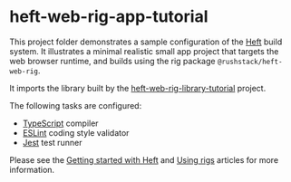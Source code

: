 # heft-web-rig-app-tutorial

This project folder demonstrates a sample configuration of the [Heft](https://www.npmjs.com/package/@rushstack/heft)
build system. It illustrates a minimal realistic small app project that targets the web browser runtime,
and builds using the rig package `@rushstack/heft-web-rig`.

It imports the library built by the [heft-web-rig-library-tutorial](../heft-web-rig-library-tutorial/) project.

The following tasks are configured:

- [TypeScript](https://rushstack.io/pages/heft_tasks/typescript/) compiler
- [ESLint](https://rushstack.io/pages/heft_tasks/eslint/) coding style validator
- [Jest](https://rushstack.io/pages/heft_tasks/jest/) test runner

Please see the [Getting started with Heft](https://rushstack.io/pages/heft_tutorials/getting_started/)
and [Using rigs](https://rushstack.io/pages/heft/rig_packages/) articles for more information.
